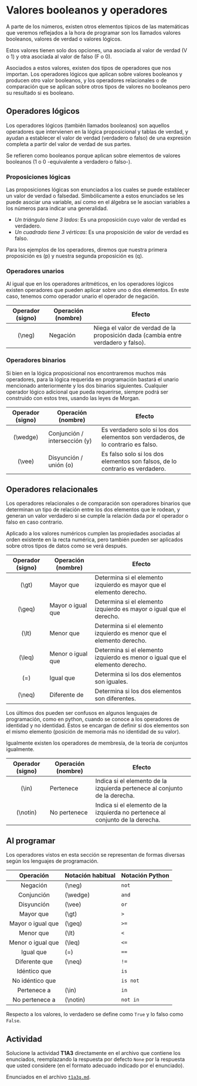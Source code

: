 # Valores booleanos y operadores

A parte de los números, existen otros elementos típicos de las matemáticas que veremos reflejados a la hora de programar son los llamados valores booleanos, valores de verdad o valores lógicos.  

Estos valores tienen solo dos opciones, una asociada al valor de verdad (V o 1) y otra asociada al valor de falso (F o 0).  

Asociados a estos valores, existen dos tipos de operadores que nos importan. Los operadores lógicos que aplican sobre valores booleanos y producen otro valor booleanos, y los operadores relacionales o de comparación que se aplican sobre otros tipos de valores no booleanos pero su resultado si es booleano.  

## Operadores lógicos

Los operadores lógicos (también llamados booleanos) son aquellos operadores que intervienen en la lógica proposicional y tablas de verdad, y ayudan a establecer el valor de verdad (verdadero o falso) de una expresión completa a partir del valor de verdad de sus partes.  

Se refieren como booleanos porque aplican sobre elementos de valores booleanos (1 o 0 -equivalente a verdadero o falso-).  

### Proposiciones lógicas

Las proposiciones lógicas son enunciados a los cuales se puede establecer un valor de verdad o falsedad. Simbólicamente a estos enunciados se les puede asociar una variable, así como en el álgebra se le asocian variables a los números para indicar una generalidad.  

+   _Un triángulo tiene 3 lados_: Es una proposición cuyo valor de verdad es verdadero.  
+   _Un cuadrado tiene 3 vérticas_: Es una proposición de valor de verdad es falso.  

Para los ejemplos de los operadores, diremos que nuestra primera proposición es \(p\) y nuestra segunda proposición es \(q\).  

### Operadores unarios

Al igual que en los operadores aritméticos, en los operadores lógicos existen operadores que pueden aplicar sobre uno o dos elementos. En este caso, tenemos como operador unario el operador de negación.  

| Operador (signo) | Operación (nombre) | Efecto |  
|:---:|---|---|  
| \(\neg\) | Negación | Niega el valor de verdad de la proposición dada (cambia entre verdadero y falso). |  

### Operadores binarios

Si bien en la lógica proposicional nos encontraremos muchos más operadores, para la lógica requerida en programación bastará el unario mencionado anteriormente y los dos binarios siguientes. Cualquier operador lógico adicional que pueda requerirse, siempre podrá ser construido con estos tres, usando las leyes de Morgan.  

| Operador (signo) | Operación (nombre) | Efecto |  
|:---:|---|---|
| \(\wedge\) | Conjunción / intersección (y) | Es verdadero solo si los dos elementos son verdaderos, de lo contrario es falso. |
| \(\vee\) | Disyunción / unión (o) | Es falso solo si los dos elementos son falsos, de lo contrario es verdadero. |

## Operadores relacionales

Los operadores relacionales o de comparación son operadores binarios que determinan un tipo de relación entre los dos elementos que le rodean, y generan un valor verdadero si se cumple la relación dada por el operador o falso en caso contrario.  

Aplicado a los valores numéricos cumplen las propiedades asociadas al orden existente en la recta numérica, pero también pueden ser aplicados sobre otros tipos de datos como se verá después.  

| Operador (signo) | Operación (nombre) | Efecto |  
|:---:|---|---|  
| \(\gt\) | Mayor que | Determina si el elemento izquierdo es mayor que el elemento derecho. |  
| \(\geq\) | Mayor o igual que | Determina si el elemento izquierdo es mayor o igual que el derecho. |  
| \(\lt\) | Menor que | Determina si el elemento izquierdo es menor que el elemento derecho. |  
| \(\leq\) | Menor o igual que | Determina si el elemento izquierdo es menor o igual que el elemento derecho. |  
| \(=\) | Igual que | Determina si los dos elementos son iguales. |  
| \(\neq\) | Diferente de | Determina si los dos elementos son diferentes. |  

Los últimos dos pueden ser confusos en algunos lenguajes de programación, como en python, cuando se conoce a los operadores de identidad y no identidad. Estos se encargan de definir si dos elementos son el mismo elemento (posición de memoria más no identidad de su valor).  

Igualmente existen los operadores de membresía, de la teoría de conjuntos igualmente.  

| Operador (signo) | Operación (nombre) | Efecto |  
|:---:|---|---|  
| \(\in\) | Pertenece | Indica si el elemento de la izquierda pertenece al conjunto de la derecha. |  
| \(\notin\) | No pertenece | Indica si el elemento de la izquierda no pertenece al conjunto de la derecha. |  

## Al programar

Los operadores vistos en esta sección se representan de formas diversas según los lenguajes de programación.  

| Operación | Notación habitual | Notación Python |  
|:---:|---|---|  
| Negación | \(\neg\) | `not` |
| Conjunción | \(\wedge\) | `and` |
| Disyunción | \(\vee\) | `or` |
| Mayor que | \(\gt\) | `>` |
| Mayor o igual que | \(\geq\) | `>=` |
| Menor que | \(\lt\) | `<` |
| Menor o igual que | \(\leq\) | `<=` |
| Igual que | \(=\) | `==` |
| Diferente que | \(\neq\) | `!=` |
| Idéntico que | | `is` |
| No idéntico que | | `is not` |
| Pertenece a | \(\in\) | `in` |
| No pertenece a | \(\notin\) | `not in` |  

Respecto a los valores, lo verdadero se define como `True` y lo falso como `False`.  


## Actividad

Solucione la actividad __T1A3__ directamente en el archivo que contiene los enunciados, reemplazando la respuesta por defecto `None` por la respuesta que usted considere (en el formato adecuado indicado por el enunciado).  

Enunciados en el archivo [`t1a3q.md`](../actividades/t1a3q.md).  
